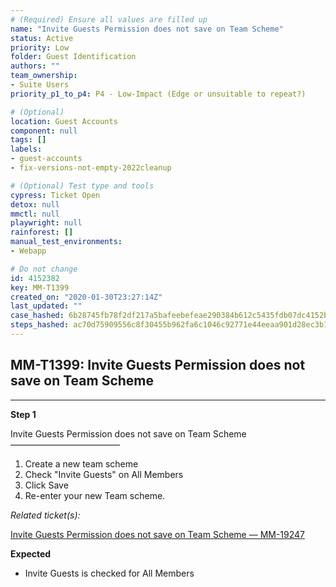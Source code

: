 ```yaml
---
# (Required) Ensure all values are filled up
name: "Invite Guests Permission does not save on Team Scheme"
status: Active
priority: Low
folder: Guest Identification
authors: ""
team_ownership: 
- Suite Users
priority_p1_to_p4: P4 - Low-Impact (Edge or unsuitable to repeat?)

# (Optional)
location: Guest Accounts
component: null
tags: []
labels: 
- guest-accounts
- fix-versions-not-empty-2022cleanup

# (Optional) Test type and tools
cypress: Ticket Open
detox: null
mmctl: null
playwright: null
rainforest: []
manual_test_environments: 
- Webapp

# Do not change
id: 4152382
key: MM-T1399
created_on: "2020-01-30T23:27:14Z"
last_updated: ""
case_hashed: 6b28745fb78f2df217a5bafeebefeae290384b612c5435fdb07dc4152b39350f9b986c6dcc8fdf908b39d6086bac05d1
steps_hashed: ac70d75909556c8f30455b962fa6c1046c92771e44eeaa901d28ec3b1726fb1a84a0ccefdbbd2319c2e3958117715fc2
---
```


<!-- (Auto-generated) Based on frontmatter's "key" and "name" -->

## MM-T1399: Invite Guests Permission does not save on Team Scheme

---

**Step 1**

Invite Guests Permission does not save on Team Scheme\
–––––––––––––––––––––––––

1. Create a new team scheme
2. Check "Invite Guests" on All Members
3. Click Save
4. Re-enter your new Team scheme.

_Related ticket(s):_

[Invite Guests Permission does not save on Team Scheme — MM-19247](https://mattermost.atlassian.net/browse/MM-19247)

**Expected**

- Invite Guests is checked for All Members

